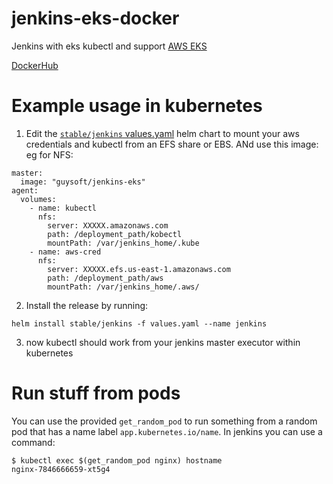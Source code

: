 # jenkins-eks-docker
Jenkins with eks kubectl and support [AWS EKS](https://aws.amazon.com/eks/)

[DockerHub](https://hub.docker.com/r/guysoft/jenkins-eks)

# Example usage in kubernetes

1. Edit the [``stable/jenkins`` values.yaml](https://github.com/helm/charts/blob/master/stable/jenkins/values.yaml) helm chart to mount your aws credentials and kubectl from an EFS share or EBS. ANd use this image:
eg for NFS:

```
master:
  image: "guysoft/jenkins-eks"
agent:
  volumes:
    - name: kubectl
      nfs:
        server: XXXXX.amazonaws.com
        path: /deployment_path/kobectl
        mountPath: /var/jenkins_home/.kube
    - name: aws-cred
      nfs:
        server: XXXXX.efs.us-east-1.amazonaws.com
        path: /deployment_path/aws
        mountPath: /var/jenkins_home/.aws/
```
2. Install the release by running:
```
helm install stable/jenkins -f values.yaml --name jenkins
```
3. now kubectl should work from your jenkins master executor within kubernetes

# Run stuff from pods

You can use the provided ``get_random_pod`` to run something from a random pod that has a name label ``app.kubernetes.io/name``.
In jenkins you can use a command:
```
$ kubectl exec $(get_random_pod nginx) hostname
nginx-7846666659-xt5g4
```

